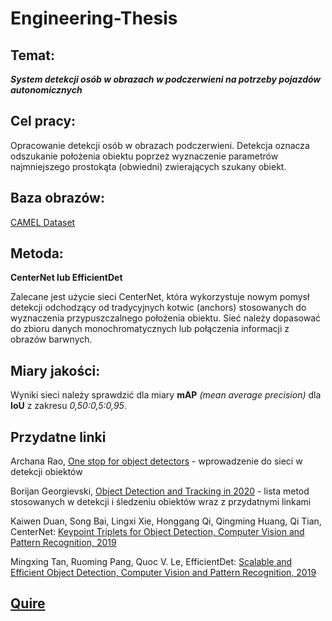 # Engineering-Thesis

## Temat: 
***System detekcji osób w obrazach w podczerwieni na potrzeby pojazdów autonomicznych***

## Cel pracy:
Opracowanie  detekcji osób w obrazach podczerwieni. Detekcja oznacza odszukanie położenia obiektu poprzez wyznaczenie parametrów najmniejszego prostokąta (obwiedni) zwierających szukany obiekt.

## Baza obrazów:
[CAMEL Dataset](https://camel.ece.gatech.edu/)

## Metoda:
**CenterNet lub EfficientDet**

Zalecane jest użycie sieci CenterNet, która wykorzystuje nowym pomysł detekcji odchodzący od tradycyjnych kotwic (anchors)  stosowanych do wyznaczenia przypuszczalnego położenia obiektu. Sieć należy dopasować do zbioru danych monochromatycznych lub połączenia informacji z obrazów barwnych.

## Miary jakości: 
Wyniki sieci należy sprawdzić dla miary **mAP** *(mean average precision)* dla **IoU** z zakresu *0,50:0,5:0,95*.


## Przydatne linki

Archana Rao, [One stop for object detectors](https://medium.com/swlh/one-stop-for-object-detectors-2c99daa08c50) - wprowadzenie do sieci w detekcji obiektów

Borijan Georgievski, [Object Detection and Tracking in 2020](https://blog.netcetera.com/object-detection-and-tracking-in-2020-f10fb6ff9af3) - lista metod stosowanych w detekcji i śledzeniu obiektów wraz z przydatnymi linkami

Kaiwen Duan, Song Bai, Lingxi Xie, Honggang Qi, Qingming Huang, Qi Tian, CenterNet: [Keypoint Triplets for Object Detection, Computer Vision and Pattern Recognition, 2019](https://arxiv.org/abs/1904.08189)

Mingxing Tan, Ruoming Pang, Quoc V. Le, EfficientDet: [Scalable and Efficient Object Detection, Computer Vision and Pattern Recognition, 2019](https://arxiv.org/abs/1911.09070)

## [Quire](https://quire.io/w/Jakub_Krupinski-51/1/1._Wst%C4%99p)
